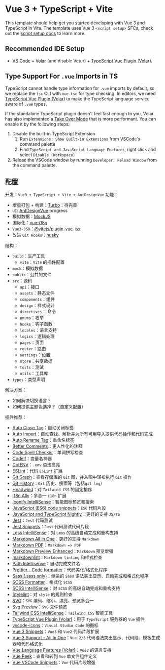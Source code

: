 # Vue 3 + TypeScript + Vite

This template should help get you started developing with Vue 3 and TypeScript in Vite. The template uses Vue 3 `<script setup>` SFCs, check out the [script setup docs](https://v3.vuejs.org/api/sfc-script-setup.html#sfc-script-setup) to learn more.

## Recommended IDE Setup

- [VS Code](https://code.visualstudio.com/) + [Volar](https://marketplace.visualstudio.com/items?itemName=Vue.volar) (and disable Vetur) + [TypeScript Vue Plugin (Volar)](https://marketplace.visualstudio.com/items?itemName=Vue.vscode-typescript-vue-plugin).

## Type Support For `.vue` Imports in TS

TypeScript cannot handle type information for `.vue` imports by default, so we replace the `tsc` CLI with `vue-tsc` for type checking. In editors, we need [TypeScript Vue Plugin (Volar)](https://marketplace.visualstudio.com/items?itemName=Vue.vscode-typescript-vue-plugin) to make the TypeScript language service aware of `.vue` types.

If the standalone TypeScript plugin doesn't feel fast enough to you, Volar has also implemented a [Take Over Mode](https://github.com/johnsoncodehk/volar/discussions/471#discussioncomment-1361669) that is more performant. You can enable it by the following steps:

1. Disable the built-in TypeScript Extension
   1. Run `Extensions: Show Built-in Extensions` from VSCode's command palette
   2. Find `TypeScript and JavaScript Language Features`, right click and select `Disable (Workspace)`
2. Reload the VSCode window by running `Developer: Reload Window` from the command palette.

## 配置

开发：`Vue3 + TypeScript + Vite + AntDesignVue`
功能：

- 增量打包 + 构建：[Turbo](https://github.com/vercel/turbo)：待完善
- `UI`: [AntDesignVue](https://next.antdv.com/components/overview-cn) progress
- 模拟数据：[MockJS](http://mockjs.com/)
- 国际化：[vue-i18n](https://github.com/kazupon/vue-i18n)
- `Vue3-JSX`：[@vitejs/plugin-vue-jsx](https://github.com/vitejs/vite-plugin-vue/tree/main/packages/plugin-vue-jsx)
- 改进 `Git Hooks`：[husky](https://github.com/typicode/husky)

结构：

- `build`：生产工具
  - `vite`：`Vite` 的插件配置
- `mock`：模拟数据
- `public`：公共的文件
- `src`：源码
  - `api`：接口
  - `assets`：静态文件
  - `components`：组件
  - `design`：样式设计
  - `directives`： 命令
  - `enums`：枚举
  - `hooks`：钩子函数
  - `locales`：语言支持
  - `logics`：逻辑处理
  - `pages`：页面
  - `router`：路由
  - `settings`：设置
  - `store`：共享数据
  - `tests`：测试
  - `utils`：工具库
- `types`：类型声明

解决方案：

- 如何解决切换语言？
- 如何提供主题色选择？（自定义配置）

插件推荐：

- [Auto Close Tag](https://marketplace.visualstudio.com/items?itemName=formulahendry.auto-close-tag)：自动关闭标签
- [Auto Import](https://marketplace.visualstudio.com/items?itemName=steoates.autoimport)：自动查找、解析并为所有可用导入提供代码操作和代码完成
- [Auto Rename Tag](https://marketplace.visualstudio.com/items?itemName=formulahendry.auto-rename-tag)：重命名标签
- [Better Comments](https://marketplace.visualstudio.com/items?itemName=aaron-bond.better-comments)：更人性化的注释
- [Code Spell Checker](https://marketplace.visualstudio.com/items?itemName=streetsidesoftware.code-spell-checker)：单词拼写检查
- [Codelf](https://marketplace.visualstudio.com/items?itemName=unbug.codelf)：变量名神器
- [DotENV](https://marketplace.visualstudio.com/items?itemName=mikestead.dotenv)：`.env` 语法高亮
- [ESLint](https://marketplace.visualstudio.com/items?itemName=dbaeumer.vscode-eslint)：代码 `ESLint` 扩展
- [Git Graph](https://marketplace.visualstudio.com/items?itemName=mhutchie.git-graph)：查看存储库的 `Git` 图，并从图中轻松执行 `Git` 操作
- [Git History](https://marketplace.visualstudio.com/items?itemName=donjayamanne.githistory)：`Git` 历史、搜索等（包括`git log`）
- [Headwind](https://marketplace.visualstudio.com/items?itemName=heybourn.headwind)：对 `Tailwind CSS` 的固定排序
- [i18n Ally](https://marketplace.visualstudio.com/items?itemName=Lokalise.i18n-ally)：多合一 `i18n` 扩展
- [Iconify IntelliSense](https://marketplace.visualstudio.com/items?itemName=antfu.iconify)：智能图标预览和搜索
- [JavaScript (ES6) code snippets](https://marketplace.visualstudio.com/items?itemName=xabikos.JavaScriptSnippets)：`ES6` 代码片段
- [JavaScript and TypeScript Nightly](https://marketplace.visualstudio.com/items?itemName=ms-vscode.vscode-typescript-next)：更好的支持 `JS/TS`
- [Jest](https://marketplace.visualstudio.com/items?itemName=Orta.vscode-jest)：`Jest` 代码测试
- [Jest Snippets](https://marketplace.visualstudio.com/items?itemName=andys8.jest-snippets)：`Jest` 代码测试代码片段
- [Less IntelliSense](https://marketplace.visualstudio.com/items?itemName=mrmlnc.vscode-less)：对 `Less` 的高级自动完成和重构支持
- [Markdown All in One](https://marketplace.visualstudio.com/items?itemName=yzhang.markdown-all-in-one)：更好的支持 `Markdown`
- [Markdown PDF](https://marketplace.visualstudio.com/items?itemName=yzane.markdown-pdf)：`Markdown => PDF`
- [Markdown Preview Enhanced](https://marketplace.visualstudio.com/items?itemName=shd101wyy.markdown-preview-enhanced)：`Markdown` 预览增强
- [markdownlint](https://marketplace.visualstudio.com/items?itemName=DavidAnson.vscode-markdownlint)：`Markdown linting` 和样式检查
- [Path Intellisense](https://marketplace.visualstudio.com/items?itemName=christian-kohler.path-intellisense)：自动完成文件名
- [Prettier - Code formatter](https://marketplace.visualstudio.com/items?itemName=esbenp.prettier-vscode)：代码美化/格式化程序
- [Sass (.sass only)](https://marketplace.visualstudio.com/items?itemName=Syler.sass-indented)：缩进的 `Sass` 语法突出显示、自动完成和格式化程序
- [SCSS Formatter](https://marketplace.visualstudio.com/items?itemName=sibiraj-s.vscode-scss-formatter)：格式化 `SCSS`
- [SCSS IntelliSense](https://marketplace.visualstudio.com/items?itemName=mrmlnc.vscode-scss)：对 `SCSS` 的高级自动完成和重构支持
- [Stylelint](https://marketplace.visualstudio.com/items?itemName=stylelint.vscode-stylelint)：对 `style` 的规则检查
- [SVG](https://marketplace.visualstudio.com/items?itemName=jock.svg)：`SVG` 编码、缩小、漂亮、预览多合一
- [Svg Preview](https://marketplace.visualstudio.com/items?itemName=SimonSiefke.svg-preview)：`SVG` 文件预览
- [Tailwind CSS IntelliSense](https://marketplace.visualstudio.com/items?itemName=bradlc.vscode-tailwindcss)：`Tailwind CSS` 智能工具
- [TypeScript Vue Plugin (Volar)](https://marketplace.visualstudio.com/items?itemName=Vue.vscode-typescript-vue-plugin)：用于 `TypeScript` 服务器的 `Vue` 插件
- [vscode-icons](https://marketplace.visualstudio.com/items?itemName=vscode-icons-team.vscode-icons)：`Visual Studio Code` 的图标
- [Vue 3 Snippets](https://marketplace.visualstudio.com/items?itemName=hollowtree.vue-snippets)：`Vue3` 和 `Vue2` 代码片段扩展
- [Vue 3 Support - All In One](https://marketplace.visualstudio.com/items?itemName=Wscats.vue)：`Vue 2/3` 代码语法突出显示、代码段、模板生成器和代码格式化
- [Vue Language Features (Volar)](https://marketplace.visualstudio.com/items?itemName=Vue.volar)：`Vue3` 的语言支持
- [Vue Peek](https://marketplace.visualstudio.com/items?itemName=dariofuzinato.vue-peek)：查看和转到 `Vue` 单文件组件定义
- [Vue VSCode Snippets](https://marketplace.visualstudio.com/items?itemName=sdras.vue-vscode-snippets)：`Vue` 代码片段增强
